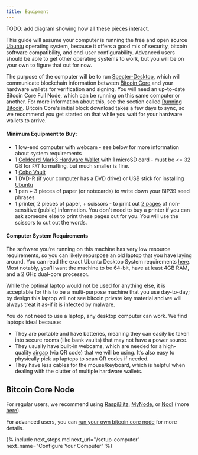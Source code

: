 ```yaml
---
title: Equipment
---
```


TODO: add diagram showing how all these pieces interact.

This guide will assume your computer is running the free and open source [Ubuntu](https://ubuntu.com/) operating system, because it offers a good mix of security, bitcoin software compatibility, and end-user configurability.
Advanced users should be able to get other operating systems to work, but you will be on your own to figure that out for now.

The purpose of the computer will be to run [Specter-Desktop](https://github.com/cryptoadvance/specter-desktop), which will communicate blockchain information between [Bitcoin Core](https://bitcoin.org/en/full-node) and your hardware wallets for verification and signing.
You will need an up-to-date Bitcoin Core Full Node, which can be running on this same computer or another.
For more information about this, see the section called [Running Bitcoin](/running-bitcoin).
Bitcoin Core's initial block download takes a few days to sync, so we recommend you get started on that while you wait for your hardware wallets to arrive.

#### Minimum Equipment to Buy:
* 1 low-end computer with webcam - see below for more information about system requirements
* 1 [Coldcard Mark3 Hardware Wallet](https://coldcardwallet.com/) with 1 microSD card - must be <= 32 GB for `FAT` formatting, but much smaller is fine.
* 1 [Cobo Vault](https://cobo.com/hardware-wallet/cobo-vault)
* 1 DVD-R (if your computer has a DVD drive) or USB stick for installing [Ubuntu](https://ubuntu.com/)
* 1 pen + 3 pieces of paper (or notecards) to write down your BIP39 seed phrases
* 1 printer, 2 pieces of paper, + scissors - to print out [2 pages](setup-wallets/paper#generate-seed) of non-sensitive (public) information. You don't need to buy a printer if you can ask someone else to print these pages out for you. You will use the scissors to cut out the words.

#### Computer System Requirements
The software you’re running on this machine has very low resource requirements, so you can likely repurpose an old laptop that you have laying around.
You can read the exact Ubuntu Desktop System requirements [here](https://help.ubuntu.com/community/Installation/SystemRequirements).
Most notably, you’ll want the machine to be 64-bit, have at least 4GB RAM, and a 2 GHz dual-core processor.

While the optimal laptop would not be used for anything else, it is acceptable for this to be a multi-purpose machine that you use day-to-day; by design this laptop will not see bitcoin private key material and we will always treat it as-if it is infected by malware.

You do not need to use a laptop, any desktop computer can work. We find laptops ideal because:
* They are portable and have batteries, meaning they can easily be taken into secure rooms (like bank vaults) that may not have a power source.
* They usually have built-in webcams, which are needed for a high-quality [airgap](https://en.wikipedia.org/wiki/Air_gap_(networking)) (via QR code) that we will be using. It’s also easy to physically pick up laptops to scan QR codes if needed.
* They have less cables for the mouse/keyboard, which is helpful when dealing with the clutter of multiple hardware wallets.

## Bitcoin Core Node
For regular users, we recommend using
[RaspiBlitz](https://shop.fulmo.org/raspiblitz/),
[MyNode](https://mynodebtc.com/), or
[Nodl](https://www.nodl.it/)
(more [here](/setup-computer/)).

For advanced users, you can [run your own bitcoin core node](setup-computer/bitcoin-node) for more details.

{% include next_steps.md next_url="/setup-computer" next_name="Configure Your Computer" %}
